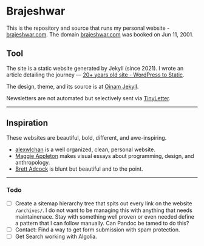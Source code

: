 # Brajeshwar

This is the repository and source that runs my personal website - [brajeshwar.com](https://brajeshwar.com). The domain [brajeshwar.com](https://brajeshwar.com/about/brajeshwar.com/) was booked on Jun 11, 2001.

## Tool

The site is a static website generated by Jekyll (since 2021). I wrote an article detailing the journey — [20+ years old site - WordPress to Static](https://brajeshwar.com/2021/brajeshwar.com-2021/).

The design, theme, and its source is at [Oinam Jekyll](https://oinam.github.io/oinam-jekyll/).

Newsletters are not automated but selectively sent via [TinyLetter](https://tinyletter.com/oinam).

---

## Inspiration

These websites are beautiful, bold, different, and awe-inspiring.

- [alexwlchan](https://alexwlchan.net/) is a well organized, clean, personal website.
- [Maggie Appleton](https://maggieappleton.com) makes visual essays about programming, design, and anthropology.
- [Brett Adcock](https://www.brettadcock.com/bio) is blunt but beautiful and to the point.

---

### Todo

- [ ] Create a sitemap hierarchy tree that spits out every link on the website `/archives/`. I do not want to be managing this with anything that needs maintainenace. Stay with something well proven or even needed define a pattern that I can follow manually. Can Pandoc be tamed to do this?
- [ ] Contact: Find a way to get form submission with spam protection.
- [ ] Get Search working with Algolia.